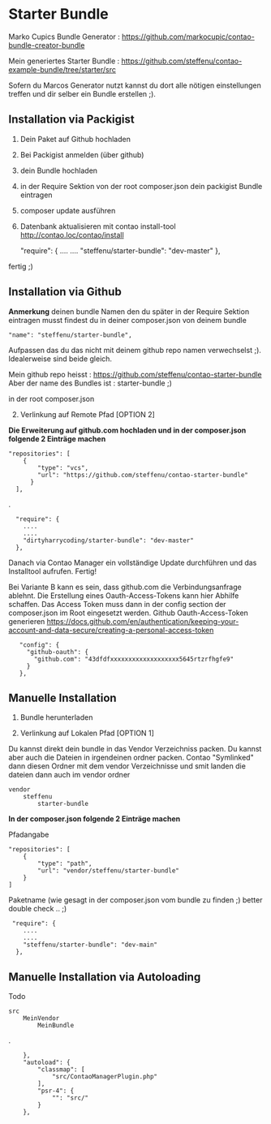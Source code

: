 # Starter Bundle

Marko Cupics Bundle Generator : https://github.com/markocupic/contao-bundle-creator-bundle

Mein generiertes Starter Bundle :
https://github.com/steffenu/contao-example-bundle/tree/starter/src


Sofern du Marcos Generator nutzt kannst du dort 
alle nötigen einstellungen treffen und dir selber ein Bundle erstellen ;).

## Installation via Packigist

1. Dein Paket auf Github hochladen
2. Bei Packigist anmelden (über github)
3. dein Bundle hochladen
4. in der Require Sektion von der root composer.json dein packigist Bundle eintragen
5. composer update ausführen
6. Datenbank aktualisieren mit contao install-tool http://contao.loc/contao/install


     "require": {
        ....
        ....
        "steffenu/starter-bundle": "dev-master"
      },

fertig ;)

## Installation via Github

**Anmerkung**
deinen bundle Namen den du später in der Require Sektion eintragen musst 
findest du in deiner composer.json von deinem bundle

    "name": "steffenu/starter-bundle",

Aufpassen das du das nicht mit deinem github repo namen verwechselst ;).
Idealerweise sind beide gleich.

Mein github repo heisst : https://github.com/steffenu/contao-starter-bundle
Aber der name des Bundles ist : starter-bundle ;)

in der root composer.json


2. Verlinkung auf Remote Pfad [OPTION 2]

**Die Erweiterung auf github.com hochladen und in der composer.json folgende 2 Einträge machen**


    "repositories": [
        {
            "type": "vcs",
            "url": "https://github.com/steffenu/contao-starter-bundle"
          }
      ],

.

      "require": {
        ....
        ....
        "dirtyharrycoding/starter-bundle": "dev-master"
      },

Danach via Contao Manager ein vollständige Update durchführen und das Installtool aufrufen. Fertig!



Bei Variante B kann es sein, dass github.com die Verbindungsanfrage ablehnt. Die Erstellung eines Oauth-Access-Tokens kann hier Abhilfe schaffen. Das Access Token muss dann in der config section der composer.json im Root eingesetzt werden. Github Oauth-Access-Token generieren
https://docs.github.com/en/authentication/keeping-your-account-and-data-secure/creating-a-personal-access-token

       "config": {
         "github-oauth": {
           "github.com": "43dfdfxxxxxxxxxxxxxxxxxxx5645rtzrfhgfe9"
         }
       },



## Manuelle Installation

1. Bundle herunterladen



2. Verlinkung auf Lokalen Pfad [OPTION 1] 

Du kannst direkt dein bundle in das Vendor Verzeichniss packen.
Du kannst aber auch die Dateien in irgendeinen ordner packen.
Contao "Symlinked" dann diesen Ordner mit dem vendor Verzeichnisse
und smit landen die dateien dann auch im vendor ordner

    vendor
        steffenu
            starter-bundle

**In der composer.json folgende 2 Einträge machen**
 
Pfadangabe

    "repositories": [
        {
            "type": "path",
            "url": "vendor/steffenu/starter-bundle"
        }
    ]

Paketname (wie gesagt in der composer.json vom bundle zu finden ;) better double check .. ;)

     "require": {
        ....
        ....
        "steffenu/starter-bundle": "dev-main"
      },



## Manuelle Installation via Autoloading

Todo

    src
        MeinVendor
            MeinBundle

.

        },
        "autoload": {
            "classmap": [
                "src/ContaoManagerPlugin.php"
            ],
            "psr-4": {
                "": "src/"
            }
        },

